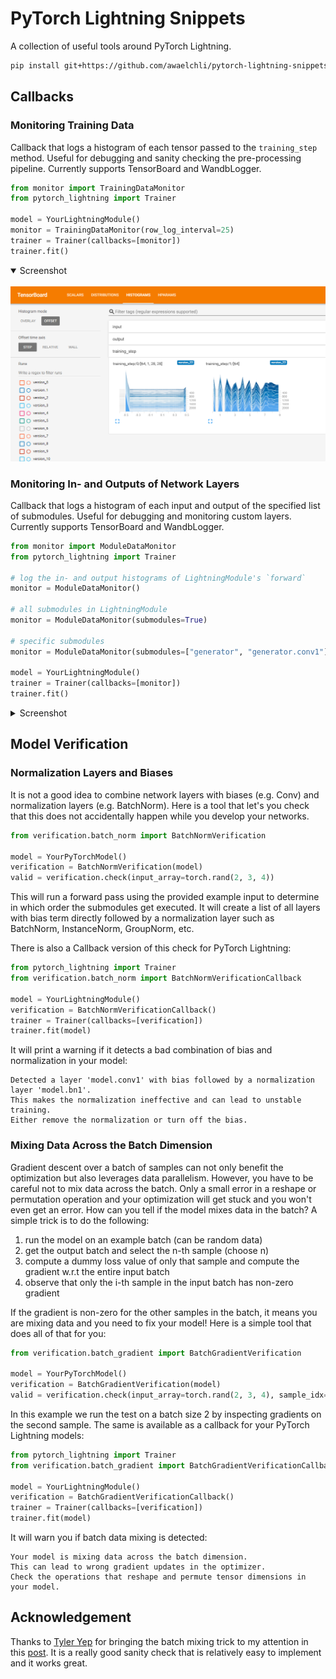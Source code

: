 
# PyTorch Lightning Snippets
A collection of useful tools around PyTorch Lightning.

```bash
pip install git+https://github.com/awaelchli/pytorch-lightning-snippets
```


## Callbacks

### Monitoring Training Data

Callback that logs a histogram of each tensor passed to the `training_step` method. Useful for debugging and sanity checking the pre-processing pipeline.
Currently supports TensorBoard and WandbLogger.

```python 
from monitor import TrainingDataMonitor
from pytorch_lightning import Trainer

model = YourLightningModule()
monitor = TrainingDataMonitor(row_log_interval=25)
trainer = Trainer(callbacks=[monitor])
trainer.fit()
```

<details open>
    <summary>Screenshot</summary>
    <br>
    <img src=".images/training-data-monitor.png" alt="Screenshot of training data histogram in TensorBoard"/>
</details>


### Monitoring In- and Outputs of Network Layers

Callback that logs a histogram of each input and output of the specified list of submodules.
Useful for debugging and monitoring custom layers.
Currently supports TensorBoard and WandbLogger.

```python 
from monitor import ModuleDataMonitor
from pytorch_lightning import Trainer

# log the in- and output histograms of LightningModule's `forward`
monitor = ModuleDataMonitor()

# all submodules in LightningModule
monitor = ModuleDataMonitor(submodules=True)

# specific submodules
monitor = ModuleDataMonitor(submodules=["generator", "generator.conv1"])

model = YourLightningModule()
trainer = Trainer(callbacks=[monitor])
trainer.fit()
```

<details>
    <summary>Screenshot</summary>
    <br>
    <img src=".images/module-data-monitor.png" alt="Screenshot of in- and output histograms of each submodule"/>
</details>


## Model Verification

### Normalization Layers and Biases

It is not a good idea to combine network layers with biases (e.g. Conv) and normalization layers (e.g. BatchNorm). 
Here is a tool that let's you check that this does not accidentally happen while you develop your networks.

```python 
from verification.batch_norm import BatchNormVerification

model = YourPyTorchModel()
verification = BatchNormVerification(model)
valid = verification.check(input_array=torch.rand(2, 3, 4))
```

This will run a forward pass using the provided example input to determine in which order the submodules get executed. 
It will create a list of all layers with bias term directly followed by a normalization layer such as BatchNorm, InstanceNorm, GroupNorm, etc.

There is also a Callback version of this check for PyTorch Lightning:

```python 
from pytorch_lightning import Trainer
from verification.batch_norm import BatchNormVerificationCallback

model = YourLightningModule()
verification = BatchNormVerificationCallback()
trainer = Trainer(callbacks=[verification])
trainer.fit(model)
```

It will print a warning if it detects a bad combination of bias and normalization in your model:

```
Detected a layer 'model.conv1' with bias followed by a normalization layer 'model.bn1'.
This makes the normalization ineffective and can lead to unstable training.
Either remove the normalization or turn off the bias.
```

### Mixing Data Across the Batch Dimension

Gradient descent over a batch of samples can not only benefit the optimization but also leverages data parallelism.
However, you have to be careful not to mix data across the batch. 
Only a small error in a reshape or permutation operation and your optimization will get stuck and you won't even get an error. 
How can you tell if the model mixes data in the batch? 
A simple trick is to do the following: 
1. run the model on an example batch (can be random data)
2. get the output batch and select the n-th sample (choose n)
3. compute a dummy loss value of only that sample and compute the gradient w.r.t the entire input batch
4. observe that only the i-th sample in the input batch has non-zero gradient

If the gradient is non-zero for the other samples in the batch, it means you are mixing data and you need to fix your model!
Here is a simple tool that does all of that for you:

```python 
from verification.batch_gradient import BatchGradientVerification

model = YourPyTorchModel()
verification = BatchGradientVerification(model)
valid = verification.check(input_array=torch.rand(2, 3, 4), sample_idx=1)
```

In this example we run the test on a batch size 2 by inspecting gradients on the second sample. 
The same is available as a callback for your PyTorch Lightning models:

```python 
from pytorch_lightning import Trainer
from verification.batch_gradient import BatchGradientVerificationCallback

model = YourLightningModule()
verification = BatchGradientVerificationCallback()
trainer = Trainer(callbacks=[verification])
trainer.fit(model)
```

It will warn you if batch data mixing is detected:

```
Your model is mixing data across the batch dimension.
This can lead to wrong gradient updates in the optimizer.
Check the operations that reshape and permute tensor dimensions in your model.
```

## Acknowledgement

Thanks to [Tyler Yep](https://github.com/TylerYep) for bringing the batch mixing trick to my attention in this [post](https://github.com/PyTorchLightning/pytorch-lightning/issues/1237).
It is a really good sanity check that is relatively easy to implement and it works great. 
